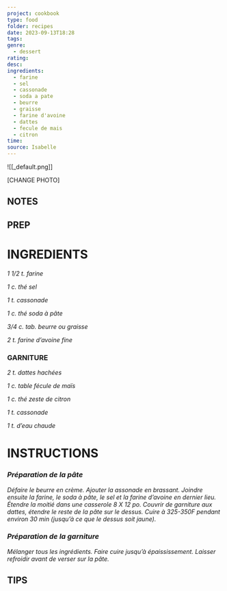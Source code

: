 ```yaml
---
project: cookbook
type: food
folder: recipes
date: 2023-09-13T18:28
tags: 
genre:
  - dessert
rating: 
desc: 
ingredients:
  - farine
  - sel
  - cassonade
  - soda a pate
  - beurre
  - graisse
  - farine d'avoine
  - dattes
  - fecule de mais
  - citron
time: 
source: Isabelle
---
```


![[_default.png]]

[CHANGE PHOTO]


## NOTES




## PREP


# INGREDIENTS

_1 1/2 t. farine_

_1 c. thé sel_

_1 t. cassonade_

_1 c. thé soda à pâte_

_3/4 c. tab. beurre ou graisse_

_2 t. farine d’avoine fine_


### GARNITURE

_2 t. dattes hachées_

_1 c. table fécule de maïs_

_1 c. thé zeste de citron_

_1 t. cassonade_

_1 t. d’eau chaude_



# INSTRUCTIONS

### _Préparation de la pâte_

_Défaire le beurre en crème. Ajouter la assonade_
_en brassant. Joindre ensuite la farine,_
_le soda à pâte, le sel et la farine d’avoine en_
_dernier lieu. Étendre la moitié dans une casserole_
_8 X 12 po. Couvrir de garniture aux dattes,_
_étendre le reste de la pâte sur le dessus. Cuire_
_à 325-350F pendant environ 30 min (jusqu’à_
_ce que le dessus soit jaune)._

### _Préparation de la garniture_

_Mélanger tous les ingrédients. Faire cuire jusqu’à_
_épaississement. Laisser refroidir avant_
_de verser sur la pâte._

## TIPS



